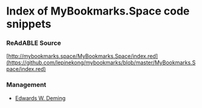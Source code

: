 
# Index of MyBookmarks.Space code snippets


### ReAdABLE Source

[http://mybookmarks.space/MyBookmarks.Space/index.red](https://github.com/lepinekong/mybookmarks/blob/master/MyBookmarks.Space/index.red)


### Management

- [Edwards W. Deming](./deming)
                        
